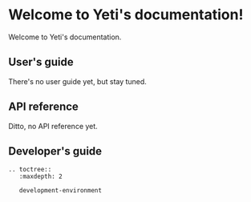 # Welcome to Yeti's documentation!

Welcome to Yeti's documentation.

## User's guide

There's no user guide yet, but stay tuned.


## API reference

Ditto, no API reference yet.


## Developer's guide

```eval_rst
.. toctree::
   :maxdepth: 2

   development-environment
```
